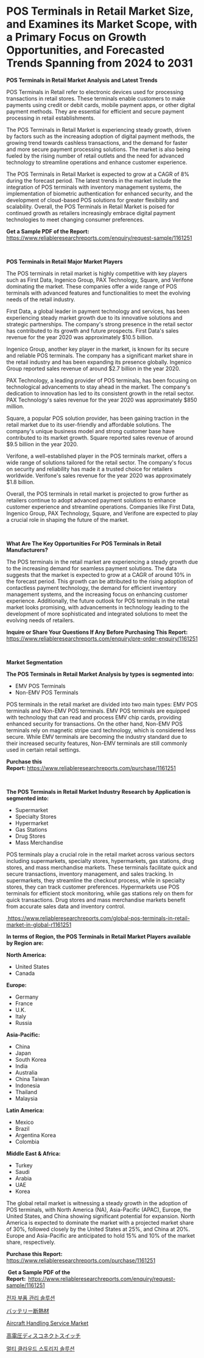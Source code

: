 <p><h1>POS Terminals in Retail Market Size, and Examines its Market Scope, with a Primary Focus on Growth Opportunities, and Forecasted Trends Spanning from 2024 to 2031</h1></p><p><strong>POS Terminals in Retail Market Analysis and Latest Trends</strong></p>
<p><p>POS Terminals in Retail refer to electronic devices used for processing transactions in retail stores. These terminals enable customers to make payments using credit or debit cards, mobile payment apps, or other digital payment methods. They are essential for efficient and secure payment processing in retail establishments.</p><p>The POS Terminals in Retail Market is experiencing steady growth, driven by factors such as the increasing adoption of digital payment methods, the growing trend towards cashless transactions, and the demand for faster and more secure payment processing solutions. The market is also being fueled by the rising number of retail outlets and the need for advanced technology to streamline operations and enhance customer experience.</p><p>The POS Terminals in Retail Market is expected to grow at a CAGR of 8% during the forecast period. The latest trends in the market include the integration of POS terminals with inventory management systems, the implementation of biometric authentication for enhanced security, and the development of cloud-based POS solutions for greater flexibility and scalability. Overall, the POS Terminals in Retail Market is poised for continued growth as retailers increasingly embrace digital payment technologies to meet changing consumer preferences.</p></p>
<p><strong>Get a Sample PDF of the Report:&nbsp;</strong> <a href="https://www.reliableresearchreports.com/enquiry/request-sample/1161251">https://www.reliableresearchreports.com/enquiry/request-sample/1161251</a></p>
<p>&nbsp;</p>
<p><strong>POS Terminals in Retail Major Market Players</strong></p>
<p><p>The POS terminals in retail market is highly competitive with key players such as First Data, Ingenico Group, PAX Technology, Square, and Verifone dominating the market. These companies offer a wide range of POS terminals with advanced features and functionalities to meet the evolving needs of the retail industry.</p><p>First Data, a global leader in payment technology and services, has been experiencing steady market growth due to its innovative solutions and strategic partnerships. The company's strong presence in the retail sector has contributed to its growth and future prospects. First Data's sales revenue for the year 2020 was approximately $10.5 billion.</p><p>Ingenico Group, another key player in the market, is known for its secure and reliable POS terminals. The company has a significant market share in the retail industry and has been expanding its presence globally. Ingenico Group reported sales revenue of around $2.7 billion in the year 2020.</p><p>PAX Technology, a leading provider of POS terminals, has been focusing on technological advancements to stay ahead in the market. The company's dedication to innovation has led to its consistent growth in the retail sector. PAX Technology's sales revenue for the year 2020 was approximately $850 million.</p><p>Square, a popular POS solution provider, has been gaining traction in the retail market due to its user-friendly and affordable solutions. The company's unique business model and strong customer base have contributed to its market growth. Square reported sales revenue of around $9.5 billion in the year 2020.</p><p>Verifone, a well-established player in the POS terminals market, offers a wide range of solutions tailored for the retail sector. The company's focus on security and reliability has made it a trusted choice for retailers worldwide. Verifone's sales revenue for the year 2020 was approximately $1.8 billion.</p><p>Overall, the POS terminals in retail market is projected to grow further as retailers continue to adopt advanced payment solutions to enhance customer experience and streamline operations. Companies like First Data, Ingenico Group, PAX Technology, Square, and Verifone are expected to play a crucial role in shaping the future of the market.</p></p>
<p>&nbsp;</p>
<p><strong>What Are The Key Opportunities For POS Terminals in Retail Manufacturers?</strong></p>
<p><p>The POS terminals in the retail market are experiencing a steady growth due to the increasing demand for seamless payment solutions. The data suggests that the market is expected to grow at a CAGR of around 10% in the forecast period. This growth can be attributed to the rising adoption of contactless payment technology, the demand for efficient inventory management systems, and the increasing focus on enhancing customer experience. Additionally, the future outlook for POS terminals in the retail market looks promising, with advancements in technology leading to the development of more sophisticated and integrated solutions to meet the evolving needs of retailers.</p></p>
<p><strong>Inquire or Share Your Questions If Any Before Purchasing This Report:</strong> <a href="https://www.reliableresearchreports.com/enquiry/pre-order-enquiry/1161251">https://www.reliableresearchreports.com/enquiry/pre-order-enquiry/1161251</a></p>
<p>&nbsp;</p>
<p><strong>Market Segmentation</strong></p>
<p><strong>The POS Terminals in Retail Market Analysis by types is segmented into:</strong></p>
<p><ul><li>EMV POS Terminals</li><li>Non-EMV POS Terminals</li></ul></p>
<p><p>POS terminals in the retail market are divided into two main types: EMV POS terminals and Non-EMV POS terminals. EMV POS terminals are equipped with technology that can read and process EMV chip cards, providing enhanced security for transactions. On the other hand, Non-EMV POS terminals rely on magnetic stripe card technology, which is considered less secure. While EMV terminals are becoming the industry standard due to their increased security features, Non-EMV terminals are still commonly used in certain retail settings.</p></p>
<p><strong>Purchase this Report:&nbsp;</strong><a href="https://www.reliableresearchreports.com/purchase/1161251">https://www.reliableresearchreports.com/purchase/1161251</a></p>
<p>&nbsp;</p>
<p><strong>The POS Terminals in Retail Market Industry Research by Application is segmented into:</strong></p>
<p><ul><li>Supermarket</li><li>Specialty Stores</li><li>Hypermarket</li><li>Gas Stations</li><li>Drug Stores</li><li>Mass Merchandise</li></ul></p>
<p><p>POS terminals play a crucial role in the retail market across various sectors including supermarkets, specialty stores, hypermarkets, gas stations, drug stores, and mass merchandise markets. These terminals facilitate quick and secure transactions, inventory management, and sales tracking. In supermarkets, they streamline the checkout process, while in specialty stores, they can track customer preferences. Hypermarkets use POS terminals for efficient stock monitoring, while gas stations rely on them for quick transactions. Drug stores and mass merchandise markets benefit from accurate sales data and inventory control.</p></p>
<p><a href="https://www.reliableresearchreports.com/global-pos-terminals-in-retail-market-in-global-r1161251">&nbsp;https://www.reliableresearchreports.com/global-pos-terminals-in-retail-market-in-global-r1161251</a></p>
<p><strong>In terms of Region, the POS Terminals in Retail Market Players available by Region are:</strong></p>
<p>
    <p> <strong> North America: </strong>
        <ul>
            <li>United States</li>
            <li>Canada</li>
        </ul>
        </p> 
    <p> <strong> Europe: </strong>
        <ul>
            <li>Germany</li>
            <li>France</li>
            <li>U.K.</li>
            <li>Italy</li>
            <li>Russia</li>
        </ul>
        </p> 
    <p> <strong> Asia-Pacific: </strong>
        <ul>
            <li>China</li>
            <li>Japan</li>
            <li>South Korea</li>
            <li>India</li>
            <li>Australia</li>
            <li>China Taiwan</li>
            <li>Indonesia</li>
            <li>Thailand</li>
            <li>Malaysia</li>
        </ul>
        </p> 
    <p> <strong> Latin America: </strong>
        <ul>
            <li>Mexico</li>
            <li>Brazil</li>
            <li>Argentina Korea</li>
            <li>Colombia</li>
        </ul>
        </p> 
    <p> <strong> Middle East & Africa: </strong>
        <ul>
            <li>Turkey</li>
            <li>Saudi</li>
            <li>Arabia</li>
            <li>UAE</li>
            <li>Korea</li>
        </ul>
    </p>
    </p>
<p><p>The global retail market is witnessing a steady growth in the adoption of POS terminals, with North America (NA), Asia-Pacific (APAC), Europe, the United States, and China showing significant potential for expansion. North America is expected to dominate the market with a projected market share of 30%, followed closely by the United States at 25%, and China at 20%. Europe and Asia-Pacific are anticipated to hold 15% and 10% of the market share, respectively.</p></p>
<p><strong>Purchase this Report: </strong><a href="https://www.reliableresearchreports.com/purchase/1161251">https://www.reliableresearchreports.com/purchase/1161251</a></p>
<p>&nbsp;<strong>Get a Sample PDF of the Report:&nbsp;&nbsp;</strong><a href="https://www.reliableresearchreports.com/enquiry/request-sample/1161251">https://www.reliableresearchreports.com/enquiry/request-sample/1161251</a></p>
<p><strong></strong></p>
<p><p><a href="https://github.com/Maeennan456456/Market-Research-Report-List-1/blob/main/195155281489.md">전자 부품 관리 솔루션</a></p><p><a href="https://github.com/MosesSpinka1914/Market-Research-Report-List-1/blob/main/672301388905.md">バッテリー断熱材</a></p><p><a href="https://github.com/NaomieConner2023/Market-Research-Report-List-1/blob/main/aircraft-handling-service-market.md">Aircraft Handling Service Market</a></p><p><a href="https://github.com/bevdtkn4419963/Market-Research-Report-List-2/blob/main/245751388904.md">高電圧ディスコネクトスイッチ</a></p><p><a href="https://github.com/vsap75a286l/Market-Research-Report-List-2/blob/main/354818881488.md">멀티 클라우드 스토리지 솔루션</a></p></p>